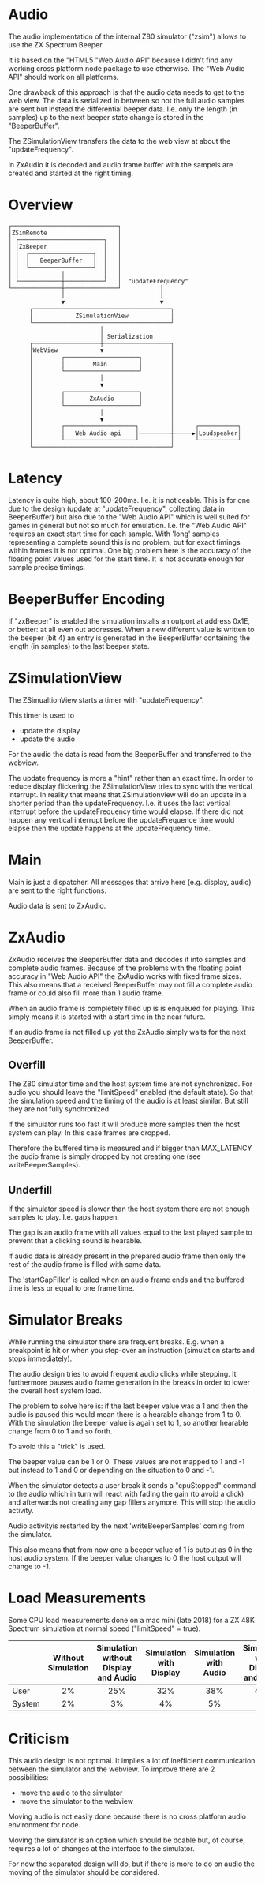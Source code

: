 # Audio

The audio implementation of the internal Z80 simulator ("zsim") allows to use the ZX Spectrum Beeper.

It is based on the "HTML5 "Web Audio API" because I didn't find any working cross platform node package to use otherwise.
The "Web Audio API" should work on all platforms.

One drawback of this approach is that the audio data needs to get to the web view.
The data is serialized in between so not the full audio samples are sent but instead the differential beeper data. I.e. only the length (in samples) up to the next beeper state change is stored in the "BeeperBuffer".

The ZSimulationView transfers the data to the web view at about the "updateFrequency".

In ZxAudio it is decoded and audio frame buffer with the sampels are created and started at the right timing.


# Overview

~~~
┌──────────────────────────────┐
│ZSimRemote                    │
│ ┌────────────────────────┐   │
│ │ZxBeeper                │   │
│ │  ┌──────────────────┐  │   │
│ │  │   BeeperBuffer   │  │   │
│ │  └──────────────────┘  │   │
│ │            │           │   │
│ └────────────┼───────────┘   │  "updateFrequency"
└──────────────┼───────────────┘           │
               │                           │
               ▼                           ▼
      ┌───────────────────────────────────────┐
      │            ZSimulationView            │
      └───────────────────────────────────────┘
                          │
                          │ Serialization
      ┌───────────────────┼───────────────────┐
      │WebView            ▼                   │
      │        ┌─────────────────────┐        │
      │        │        Main         │        │
      │        └─────────────────────┘        │
      │                   │                   │
      │                   ▼                   │
      │        ┌─────────────────────┐        │
      │        │       ZxAudio       │        │
      │        └─────────────────────┘        │
      │                   │                   │
      │                   ▼                   │
      │        ┌────────────────────┐         │      ┌───────────┐
      │        │   Web Audio api    │─────────┼─────▶│Loudspeaker│
      │        └────────────────────┘         │      └───────────┘
      └───────────────────────────────────────┘
~~~


# Latency

Latency is quite high, about 100-200ms. I.e. it is noticeable.
This is for one due to the design (update at "updateFrequency", collecting data in BeeperBuffer) but also due to the "Web Audio API" which is well suited for games in general but not so much for emulation.
I.e. the "Web Audio API" requires an exact start time for each sample. With 'long' samples representing a complete sound this is no problem, but for exact timings within frames it is not optimal. One big problem here is the accuracy of the floating point values used for the start time. It is not accurate enough for sample precise timings.


# BeeperBuffer Encoding

If "zxBeeper" is enabled the simulation installs an outport at address 0x1E, or better: at all even out addresses.
When a new different value is written to the beeper (bit 4) an entry is generated in the BeeperBuffer containing the length (in samples) to the last beeper state.


# ZSimulationView

The ZSimualtionView starts a timer with "updateFrequency".

This timer is used to
- update the display
- update the audio

For the audio the data is read from the BeeperBuffer and transferred to the webview.

The update frequency is more a "hint" rather than an exact time. In order to reduce display flickering the ZSimulationView tries to sync with the vertical interrupt.
In reality that means that ZSimulationview will do an update in a shorter period than the updateFrequency.
I.e. it uses the last vertical interrupt before the updateFrequency time would elapse.
If there did not happen any vertical interrupt before the updateFrequence time would elapse then the update happens at the updateFrequency time.


# Main

Main is just a dispatcher. All messages that arrive here (e.g. display, audio) are sent to the right functions.

Audio data is sent to ZxAudio.


# ZxAudio

ZxAudio receives the BeeperBuffer data and decodes it into samples and complete audio frames.
Because of the problems with the floating point accuracy in "Web Audio API" the ZxAudio works with fixed frame sizes.
This also means that a received BeeperBuffer may not fill a complete audio frame or could also fill more than 1 audio frame.

When an audio frame is completely filled up is is enqueued for playing. This simply means it is started with a start time in the near future.

If an audio frame is not filled up yet the ZxAudio simply waits for the next BeeperBuffer.


## Overfill

The Z80 simulator time and the host system time are not synchronized. For audio you should leave the "limitSpeed" enabled (the default state). So that the simulation speed and the timing of the audio is at least similar.
But still they are not fully synchronized.

If the simulator runs too fast it will produce more samples then the host system can play.
In this case frames are dropped.

Therefore the buffered time is measured and if bigger than MAX_LATENCY the audio frame is simply dropped by not creating one (see writeBeeperSamples).


## Underfill

If the simulator speed is slower than the host system there are not enough samples to play. I.e. gaps happen.

The gap is an audio frame with all values equal to the last played sample to prevent that a clicking sound is hearable.

If audio data is already present in the prepared audio frame then only the rest of the audio frame is filled with same data.

The 'startGapFiller' is called when an audio frame ends and the buffered time is less or equal to one frame time.


# Simulator Breaks

While running the simulator there are frequent breaks. E.g. when a breakpoint is hit or when you step-over an instruction (simulation starts and stops immediately).

The audio design tries to avoid frequent audio clicks while stepping. It furthermore pauses audio frame generation in the breaks in order to lower the overall host system load.

The problem to solve here is: if the last beeper value was a 1 and then the audio is paused this would mean there is a hearable change from 1 to 0.
With the simulation the beeper value is again set to 1, so another hearable change from 0 to 1 and so forth.

To avoid this a "trick" is used.

The beeper value can be 1 or 0. These values are not mapped to 1 and -1 but instead to 1 and 0 or depending on the situation to 0 and -1.

When the simulator detects a user break it sends a "cpuStopped" command to the audio which in turn will react with fading the gain (to avoid a click) and afterwards not creating any gap fillers anymore.
This will stop the audio activity.

Audio activityis restarted by the next 'writeBeeperSamples' coming from the simulator.

This also means that from now one a beeper value of 1 is output as 0 in the host audio system. If the beeper value changes to 0 the host output will change to -1.


# Load Measurements

Some CPU load measurements done on a mac mini (late 2018) for a ZX 48K Spectrum simulation at normal speed ("limitSpeed" = true).

|     | Without Simulation | Simulation without Display and Audio | Simulation with Display | Simulation with Audio | Simulation with Display and Audio |
|---|:-:|:-:|:-:|:-:|:-:|
| User  | 2% | 25% | 32% | 38% | 47% |
|System | 2% |  3% |  4% |  5% |  8% |


# Criticism

This audio design is not optimal. It implies a lot of inefficient communication between the simulator and the webview.
To improve there are 2 possibilities:
- move the audio to the simulator
- move the simulator to the webview

Moving audio is not easily done because there is no cross platform audio environment for node.

Moving the simulator is an option which should be doable but, of course, requires a lot of changes at the interface to the simulator.

For now the separated design will do, but if there is more to do on audio the moving of the simulator should be considered.


